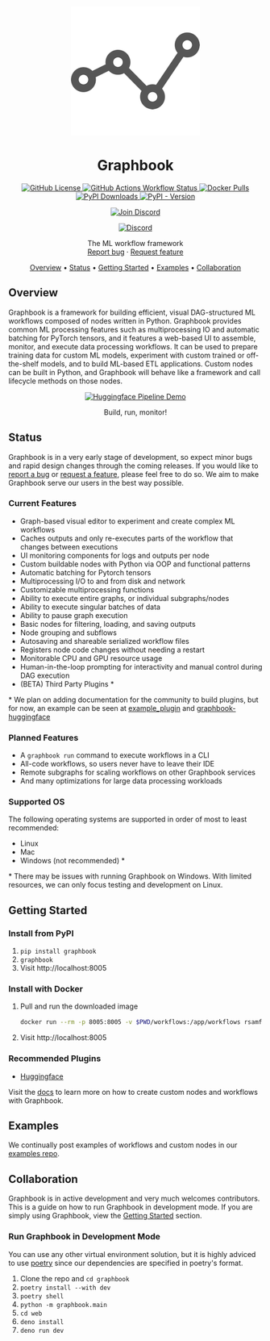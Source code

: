 <p align="center">
  <a href="https://graphbook.ai">
    <img src="docs/_static/graphbook.png" alt="Logo" width=256>
  </a>

  <h1 align="center">Graphbook</h1>

  <p align="center">
    <a href="https://github.com/graphbookai/graphbook/blob/main/LICENSE">
      <img alt="GitHub License" src="https://img.shields.io/github/license/graphbookai/graphbook">
    </a>
    <a href="https://github.com/graphbookai/graphbook/actions/workflows/pypi.yml">
      <img alt="GitHub Actions Workflow Status" src="https://img.shields.io/github/actions/workflow/status/graphbookai/graphbook/pypi.yml">
    </a>
    <a href="https://hub.docker.com/r/rsamf/graphbook">
      <img alt="Docker Pulls" src="https://img.shields.io/docker/pulls/rsamf/graphbook">
    </a>
    <a href="https://www.pepy.tech/projects/graphbook">
      <img alt="PyPI Downloads" src="https://static.pepy.tech/badge/graphbook">
    </a>
    <a href="https://pypi.org/project/graphbook/">
      <img alt="PyPI - Version" src="https://img.shields.io/pypi/v/graphbook">
    </a>
  </p>
  <div align="center">
    <a href="https://discord.gg/XukMUDmjnt">
      <img alt="Join Discord" src="https://img.shields.io/badge/Join%20our%20Discord-5865F2?style=for-the-badge&logo=discord&logoColor=white">
    </a>
  </div>
  <p align="center">
    <a href="https://discord.gg/XukMUDmjnt">
      <img alt="Discord" src="https://img.shields.io/discord/1199855707567177860">
    </a>
  </p>

  <p align="center">
    The ML workflow framework
    <br>
    <a href="https://github.com/graphbookai/graphbook/issues/new?template=bug_report.md&labels=bug">Report bug</a>
    ·
    <a href="https://github.com/graphbookai/graphbook/issues/new?template=feature_request.md&labels=enhancement">Request feature</a>
  </p>

  <p align="center">
    <a href="#overview">Overview</a> •
    <a href="#status">Status</a> •
    <a href="#getting-started">Getting Started</a> •
    <a href="#examples">Examples</a> •
    <a href="#collaboration">Collaboration</a>
  </p>
</p>

## Overview
Graphbook is a framework for building efficient, visual DAG-structured ML workflows composed of nodes written in Python. Graphbook provides common ML processing features such as multiprocessing IO and automatic batching for PyTorch tensors, and it features a web-based UI to assemble, monitor, and execute data processing workflows. It can be used to prepare training data for custom ML models, experiment with custom trained or off-the-shelf models, and to build ML-based ETL applications. Custom nodes can be built in Python, and Graphbook will behave like a framework and call lifecycle methods on those nodes.

<p align="center">
  <a href="https://graphbook.ai">
    <img src="https://media.githubusercontent.com/media/rsamf/public/main/docs/overview/huggingface-pipeline-demo.gif" alt="Huggingface Pipeline Demo" width="512">
  </a>
  <div align="center">Build, run, monitor!</div>
</p>

## Status
Graphbook is in a very early stage of development, so expect minor bugs and rapid design changes through the coming releases. If you would like to [report a bug](https://github.com/graphbookai/graphbook/issues/new?template=bug_report.md&labels=bug) or [request a feature](https://github.com/graphbookai/graphbook/issues/new?template=feature_request.md&labels=enhancement), please feel free to do so. We aim to make Graphbook serve our users in the best way possible.

### Current Features
- ​​Graph-based visual editor to experiment and create complex ML workflows
- Caches outputs and only re-executes parts of the workflow that changes between executions
- UI monitoring components for logs and outputs per node
- Custom buildable nodes with Python via OOP and functional patterns
- Automatic batching for Pytorch tensors
- Multiprocessing I/O to and from disk and network
- Customizable multiprocessing functions
- Ability to execute entire graphs, or individual subgraphs/nodes
- Ability to execute singular batches of data
- Ability to pause graph execution
- Basic nodes for filtering, loading, and saving outputs
- Node grouping and subflows
- Autosaving and shareable serialized workflow files
- Registers node code changes without needing a restart
- Monitorable CPU and GPU resource usage
- Human-in-the-loop prompting for interactivity and manual control during DAG execution
- (BETA) Third Party Plugins *

\* We plan on adding documentation for the community to build plugins, but for now, an example can be seen at
[example_plugin](example_plugin) and
[graphbook-huggingface](https://github.com/graphbookai/graphbook-huggingface)

### Planned Features
- A `graphbook run` command to execute workflows in a CLI
- All-code workflows, so users never have to leave their IDE
- Remote subgraphs for scaling workflows on other Graphbook services
- And many optimizations for large data processing workloads

### Supported OS
The following operating systems are supported in order of most to least recommended:
- Linux
- Mac
- Windows (not recommended) *

\* There may be issues with running Graphbook on Windows. With limited resources, we can only focus testing and development on Linux.

## Getting Started
### Install from PyPI
1. `pip install graphbook`
1. `graphbook`
1. Visit http://localhost:8005

### Install with Docker
1. Pull and run the downloaded image
    ```bash
    docker run --rm -p 8005:8005 -v $PWD/workflows:/app/workflows rsamf/graphbook:latest
    ```
1. Visit http://localhost:8005

### Recommended Plugins
* [Huggingface](https://github.com/graphbookai/graphbook-huggingface)

Visit the [docs](https://docs.graphbook.ai) to learn more on how to create custom nodes and workflows with Graphbook.

## Examples
We continually post examples of workflows and custom nodes in our [examples repo](https://github.com/graphbookai/graphbook-examples).

## Collaboration
Graphbook is in active development and very much welcomes contributors. This is a guide on how to run Graphbook in development mode. If you are simply using Graphbook, view the [Getting Started](#getting-started) section.

### Run Graphbook in Development Mode
You can use any other virtual environment solution, but it is highly adviced to use [poetry](https://python-poetry.org/docs/) since our dependencies are specified in poetry's format.
1. Clone the repo and `cd graphbook`
1. `poetry install --with dev`
1. `poetry shell`
1. `python -m graphbook.main`
1. `cd web`
1. `deno install`
1. `deno run dev`
